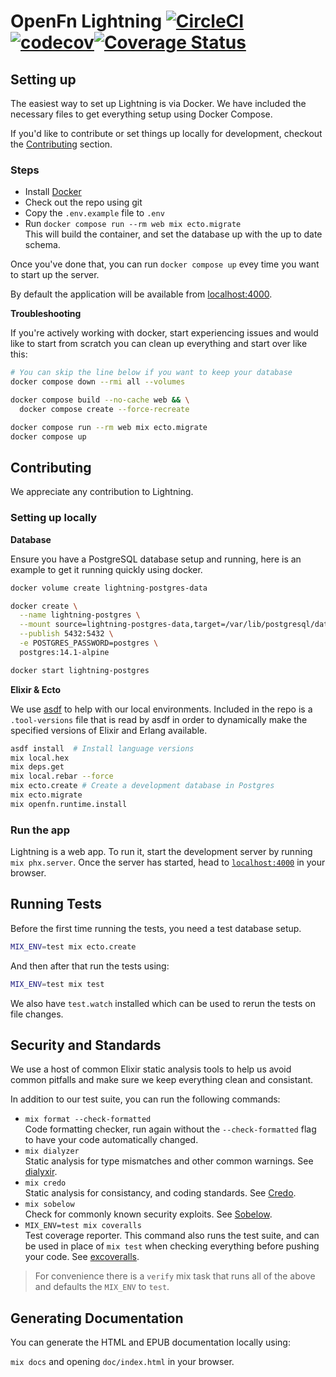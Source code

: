 # OpenFn Lightning [![CircleCI](https://circleci.com/gh/OpenFn/lightning/tree/main.svg?style=svg&circle-token=085c00fd6662e9a36012810fb7cf1f09f3604bc6)](https://circleci.com/gh/OpenFn/lightning/tree/main) [![codecov](https://codecov.io/gh/OpenFn/lightning/branch/main/graph/badge.svg?token=FfDMxdGL3a)](https://codecov.io/gh/OpenFn/lightning)[![Coverage Status](https://coveralls.io/repos/github/OpenFn/lightning/badge.svg?t=4vHZlQ)](https://coveralls.io/github/OpenFn/lightning)

## Setting up

The easiest way to set up Lightning is via Docker. We have included the
necessary files to get everything setup using Docker Compose.

If you'd like to contribute or set things up locally for development, checkout the [Contributing](#contributing) section.

### Steps

- Install [Docker](https://docs.docker.com/engine/install/)
- Check out the repo using git
- Copy the `.env.example` file to `.env`
- Run `docker compose run --rm web mix ecto.migrate`  
  This will build the container, and set the database up with the up to date schema.

Once you've done that, you can run `docker compose up` evey time you want to
start up the server.

By default the application will be available from [localhost:4000](http://localhost:4000/).

**Troubleshooting**

If you're actively working with docker, start experiencing issues and would like
to start from scratch you can clean up everything and start over like this:

```sh
# You can skip the line below if you want to keep your database
docker compose down --rmi all --volumes

docker compose build --no-cache web && \
  docker compose create --force-recreate

docker compose run --rm web mix ecto.migrate
docker compose up
```

## Contributing

We appreciate any contribution to Lightning.

### Setting up locally

**Database**

Ensure you have a PostgreSQL database setup and running, here is an example
to get it running quickly using docker.

```sh
docker volume create lightning-postgres-data

docker create \
  --name lightning-postgres \
  --mount source=lightning-postgres-data,target=/var/lib/postgresql/data \
  --publish 5432:5432 \
  -e POSTGRES_PASSWORD=postgres \
  postgres:14.1-alpine

docker start lightning-postgres
```

**Elixir & Ecto**

We use [asdf](https://github.com/asdf-vm/asdf) to help with our local environments.
Included in the repo is a `.tool-versions` file that is read by asdf in order
to dynamically make the specified versions of Elixir and Erlang available.

```sh
asdf install  # Install language versions
mix local.hex
mix deps.get
mix local.rebar --force
mix ecto.create # Create a development database in Postgres
mix ecto.migrate
mix openfn.runtime.install
```

### Run the app

Lightning is a web app. To run it, start the development server by running `mix phx.server`.
Once the server has started, head to [`localhost:4000`](http://localhost:4000) in your browser.

## Running Tests

Before the first time running the tests, you need a test database setup.

```sh
MIX_ENV=test mix ecto.create
```

And then after that run the tests using:

```sh
MIX_ENV=test mix test
```

We also have `test.watch` installed which can be used to rerun the tests on file changes.

## Security and Standards

We use a host of common Elixir static analysis tools to help us avoid common
pitfalls and make sure we keep everything clean and consistant.

In addition to our test suite, you can run the following commands:

- `mix format --check-formatted`  
  Code formatting checker, run again without the `--check-formatted` flag to
  have your code automatically changed.
- `mix dialyzer`  
  Static analysis for type mismatches and other common warnings.
  See [dialyxir](https://github.com/jeremyjh/dialyxir).
- `mix credo`  
  Static analysis for consistancy, and coding standards.
  See [Credo](https://github.com/rrrene/credo).
- `mix sobelow`  
  Check for commonly known security exploits. See [Sobelow](https://sobelow.io/).
- `MIX_ENV=test mix coveralls`  
  Test coverage reporter. This command also runs the test suite, and can be
  used in place of `mix test` when checking everything before pushing your code.
  See [excoveralls](https://github.com/parroty/excoveralls).

> For convenience there is a `verify` mix task that runs all of the above and
> defaults the `MIX_ENV` to `test`.

## Generating Documentation

You can generate the HTML and EPUB documentation locally using:

`mix docs` and opening `doc/index.html` in your browser.
